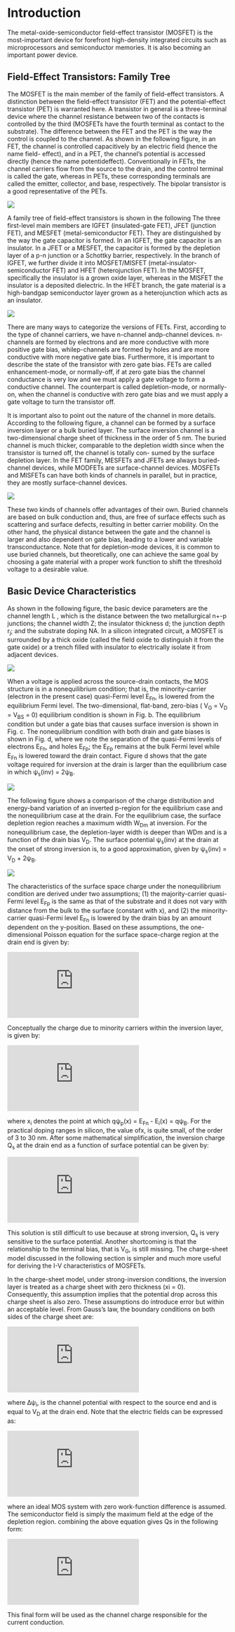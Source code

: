 # Introduction
The metal-oxide-semiconductor field-effect transistor (MOSFET) is the most-important device for forefront high-density integrated circuits such as 
microprocessors and semiconductor memories. It is also becoming an important power device.

## Field-Effect Transistors: Family Tree
The MOSFET is the main member of the family of field-effect transistors. A distinction between the field-effect transistor (FET) and the potential-effect transistor (PET) is warranted here. A transistor in general is a three-terminal device where the channel resistance between two of the contacts is controlled by the third (MOSFETs have the fourth terminal as contact to the substrate). The difference between the FET and the PET is the way the control is coupled to the channel. As shown in the following figure, in an FET, the channel is controlled capacitively by an electric field (hence the name field-
effect), and in a PET, the channel’s potential is accessed directly (hence the name potentideffect). Conventionally in FETs, the channel carriers flow from the source to the drain, and the control terminal is called the gate, whereas in PETs, these corresponding terminals are called the emitter, collector, and base, respectively. The bipolar transistor is a good representative of the PETs.

![](https://github.com/rvatanme/Transistors/blob/main/MOSFET/FET_PET.png)

A family tree of field-effect transistors is shown in the following The three first-level main members are IGFET (insulated-gate FET), JFET (junction FET), and MESFET (metal-semiconductor FET). They are distinguished by the way the gate capacitor is formed. In an IGFET, the gate capacitor is an insulator. In a JFET or a MESFET, the capacitor is formed by the depletion layer of a p-n junction or a Schottky barrier, respectively. In the branch of IGFET, we further divide it into MOSFET/MISFET (metal-insulator-semiconductor FET) and HFET (heterojunction FET). In the MOSFET, specifically the insulator is a grown oxide layer, whereas in the MISFET the insulator is a deposited dielectric. In the HFET branch, the gate material is a high-bandgap semiconductor layer grown as a heterojunction which acts as an insulator.

![](https://github.com/rvatanme/Transistors/blob/main/MOSFET/FET_Family.png)

There are many ways to categorize the versions of FETs. First, according to the type of channel carriers, we have n-channel andp-channel devices. n-channels are formed by electrons and are more conductive with more positive gate bias, whilep-channels are formed by holes and are more conductive with more negative gate bias. Furthermore, it is important to describe the state of the transistor with zero gate bias. FETs are called enhancement-mode, or normally-off, if at zero gate bias the channel conductance is very low and we must apply a gate voltage to form a conductive channel. The counterpart is called depletion-mode, or normally-on, when the channel is conductive with zero gate bias and we must apply a gate voltage to turn the transistor off.

It is important also to point out the nature of the channel in more details. According to the following figure, a channel can be formed by a surface inversion layer or a bulk buried layer. The surface inversion channel is a two-dimensional charge sheet of thickness in the order of 5 nm. The buried channel is much thicker, comparable to the depletion width since when the transistor is turned off, the channel is totally con-
sumed by the surface depletion layer. In the FET family, MESFETs and JFETs are always buried-channel devices, while MODFETs are surface-channel devices.
MOSFETs and MISFETs can have both kinds of channels in parallel, but in practice, they are mostly surface-channel devices.

![](https://github.com/rvatanme/Transistors/blob/main/MOSFET/channel.png)

These two kinds of channels offer advantages of their own. Buried channels are based on bulk conduction and, thus, are free of surface effects such as scattering and surface defects, resulting in better carrier mobility. On the other hand, the physical distance between the gate and the channel is larger and also dependent on gate bias, leading to a lower and variable transconductance. Note that for depletion-mode devices, it is common to use buried channels, but theoretically, one can achieve the same goal by choosing a gate material with a proper work function to shift the threshold voltage to a desirable value.

## Basic Device Characteristics
As shown in the following figure, the basic device parameters are the channel length L , which is the distance between the two metallurgical n+-p junctions; the channel width Z; the insulator thickness d; the junction depth r<sub>j</sub>; and the substrate doping NA. In a silicon integrated circuit, a MOSFET is surrounded by a thick oxide (called the field oxide to distinguish it from the gate oxide) or a trench filled with insulator to electrically isolate it from adjacent devices.

![](https://github.com/rvatanme/Transistors/blob/main/MOSFET/MOSFET_Stru.png)

When a voltage is applied across the source-drain contacts, the MOS structure is in a nonequilibrium condition; that is, the minority-carrier (electron in the present case) quasi-Fermi level E<sub>Fn</sub>, is lowered from the equilibrium Fermi level. The two-dimensional, flat-band, zero-bias ( V<sub>G</sub> = V<sub>D</sub> = V<sub>BS</sub> = 0) equilibrium condition is shown in Fig. b. The equilibrium condition but under a gate bias that causes surface inversion is shown in Fig. c. The nonequilibrium condition with both drain and gate biases is shown in Fig. d, where we note the separation of the quasi-Fermi levels of electrons E<sub>Fn</sub>, and holes E<sub>Fp</sub>; the E<sub>Fp</sub> remains at the bulk Fermi level while E<sub>Fn</sub> is lowered toward the drain contact. Figure d shows that the gate voltage required for inversion at the drain is larger than the equilibrium case in which ψ<sub>s</sub>(inv) = 2ψ<sub>B</sub>.

![](https://github.com/rvatanme/Transistors/blob/main/MOSFET/MOSFET_Band_diag.png)

The following figure shows a comparison of the charge distribution and energy-band variation of an inverted p-region for the equilibrium case and the nonequilibrium case at the drain. For the equilibrium case, the surface depletion region reaches a maximum width W<sub>Dm</sub> at inversion. For the nonequilibrium case, the depletion-layer width is deeper than WDm and is a function of the drain bias V<sub>D</sub>. The surface potential ψ<sub>s</sub>(inv) at the drain at the onset of strong inversion is, to a good approximation, given by ψ<sub>s</sub>(inv) = V<sub>D</sub> + 2ψ<sub>B</sub>.

![](https://github.com/rvatanme/Transistors/blob/main/MOSFET/Inv_Drain.png)

The characteristics of the surface space charge under the nonequilibrium condition are derived under two assumptions; (1) the majority-carrier quasi-Fermi level E<sub>Fp</sub> is the same as that of the substrate and it does not vary with distance from the bulk to the surface (constant with x), and (2) the minority-carrier quasi-Fermi level E<sub>Fn</sub> is lowered by the drain bias by an amount dependent on the y-position. Based on these assumptions, the one-dimensional Poisson equation for the surface space-charge region at the drain end is given by:

![](https://latex.codecogs.com/svg.latex?%5CLARGE%20%5Cfrac%7Bd%5E2%5Cpsi_p%7D%7Bdx%5E2%7D%20%3D%20%5Cfrac%7Bq%7D%7B%5Cepsilon_s%7D%28N_A-p&plus;n%29%20%5C%5C%5C%5C%20p%3DN_Aexp%28-%5Cbeta%20%5Cpsi_p%29%20%5C%5C%5C%5C%20n%3Dn_%7Bp0%7Dexp%28%5Cbeta%20%5Cpsi_p%20-%20%5Cbeta%20V_D%29%20%5C%3B%5C%3B%5C%3B%5C%3B%20%5Cbeta%20%5Cequiv%20q/kT)

Conceptually the charge due to minority carriers within the inversion layer, is given by:

![](https://latex.codecogs.com/svg.latex?%5CLARGE%20%7CQ_n%7C%20%3D%20q%5Cint_%7B0%7D%5E%7Bx_i%7Dn%28x%29dx%20%3D%20q%5Cint_%7B%5Cpsi_s%7D%5E%7B%5Cpsi_B%7D%20%5Cfrac%7Bn%28%5Cpsi_p%29d%5Cpsi_p%7D%7Bd%5Cpsi_p/dx%7D%20%5C%5C%5C%5C%5C%5C%20q%5Cint_%7B%5Cpsi_s%7D%5E%7B%5Cpsi_p%7D%5Cfrac%7Bn_%7Bp0%7Dexp%28%5Cbeta%5Cpsi_p-%5Cbeta%20V_D%29d%5Cpsi_p%7D%7B%28%5Csqrt2kT/qL_D%29F%28%5Cbeta%5Cpsi_p%2CV_D%2Cn_%7Bp0%7D/p_%7Bp0%7D%29%7D%20%5C%5C%5C%5C%5C%5C%20F%28%5Cbeta%5Cpsi_p%2CV_D%2Cn_%7Bp0%7D/p_%7Bp0%7D%29%5Cequiv%20%5C%5C%5C%5C%20%5Csqrt%7Bexp%28-%5Cbeta%5Cpsi_p%29&plus;%5Cbeta%5Cpsi_p-1&plus;%5Cfrac%7Bn_%7Bp0%7D%7D%7Bp_%7Bp0%7D%7Dexp%28-%5Cbeta%20V_D%29%5Bexp%28%5Cbeta%5Cpsi_p%29-%5Cbeta%5Cpsi_pexp%28%5Cbeta%20V_D%29&plus;1%5D%7D)

where x<sub>i</sub> denotes the point at which qψ<sub>p</sub>(x) = E<sub>Fn</sub> - E<sub>i</sub>(x) = qψ<sub>B</sub>. For the practical doping ranges in silicon, the value ofx, is quite small, of the order of 3 to 30 nm. After some mathematical simplification, the inversion charge Q<sub>s</sub> at the drain end as a function of surface potential can be given by:

![](https://latex.codecogs.com/svg.latex?%5CLARGE%20%7CQ_n%7C%3D%5Csqrt2qN_AL_D%5B%5Csqrt%7B%5Cbeta%5Cpsi_s&plus;%5Cfrac%7Bn_%7Bp0%7D%7D%7Bp_%7Bp0%7D%7Dexp%28%5Cbeta%5Cpsi_s-%5Cbeta%20V_D%29%7D&plus;%5Csqrt%7B%5Cbeta%5Cpsi_s%7D%5D)

This solution is still difficult to use because at strong inversion, Q<sub>s</sub> is very sensitive to the surface potential. Another shortcoming is that
the relationship to the terminal bias, that is V<sub>G</sub>, is still missing. The charge-sheet model discussed in the following section is simpler and much more useful for deriving the I-V characteristics of MOSFETs.

In the charge-sheet model, under strong-inversion conditions, the inversion layer is treated as a charge sheet with zero thickness (xi = 0). Consequently, this assumption implies that the potential drop across this charge sheet is also zero. These assumptions do introduce error but within an acceptable level. From Gauss’s law, the boundary conditions on both sides of the charge sheet are:

![](https://latex.codecogs.com/svg.latex?%5CLARGE%20%5Cxi_%7Box%7D%5Cepsilon_%7Box%7D%20%3D%20%5Cxi_s%5Cepsilon_s%20&plus;%20%7CQ_n%7C%20%5C%5C%5C%5C%20%5Cpsi_s%28y%29%20%3D%20%5CDelta%5Cpsi_i%28y%29%20&plus;%202%5Cpsi_B%20%5C%5C%5C%5C%20%5CDelta%5Cpsi_i%28y%29%20%3D%20%5Cfrac%7BE_i%28x%3D0%2Cy%29-E_i%28x%3D0%2Cy%3D0%29%7D%7Bq%7D)

where Δψ<sub>i</sub>, is the channel potential with respect to the source end and is equal to V<sub>D</sub> at the drain end. Note that the electric fields
can be expressed as:

![](https://latex.codecogs.com/svg.latex?%5CLARGE%20%5Cxi_%7Box%7D%20%3D%20%5Cfrac%7BV_G-%5Cpsi_s%7D%7Bd%7D%20%3D%20%5Cfrac%7BV_G-%28%5CDelta%5Cpsi_i&plus;2%5Cpsi_B%29%7D%7Bd%7D%20%5C%5C%5C%5C%20%5Cxi_%7Box%7D%20%3D%20%5Csqrt%7B%5Cfrac%7B2qN_A%28%5CDelta%5Cpsi_i&plus;2%5Cpsi_B%29%7D%7B%5Cepsilon_s%7D%7D)

where an ideal MOS system with zero work-function difference is assumed. The semiconductor field is simply the maximum field at the edge of the depletion region. combining the above equation gives Qs in the following form:

![](https://latex.codecogs.com/svg.latex?%5CLARGE%20%7CQ_n%28y%29%7C%20%3D%20%5BV_G-%28%5CDelta%5Cpsi_i%28y%29&plus;2%5Cpsi_B%29%5D%5Cepsilon_%7Box%7D&plus;%5Csqrt%7B2%5Cepsilon_sqN_A%28%5CDelta%5Cpsi_i%28y%29&plus;2%5Cpsi_B%29%7D)

This final form will be used as the channel charge responsible for the current conduction.
